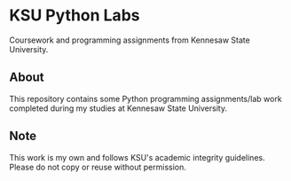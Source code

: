 # KSU Python Labs

Coursework and programming assignments from Kennesaw State University.

## About
This repository contains some Python programming assignments/lab work completed during my studies at Kennesaw State University.

## Note
This work is my own and follows KSU's academic integrity guidelines. Please do not copy or reuse without permission.

